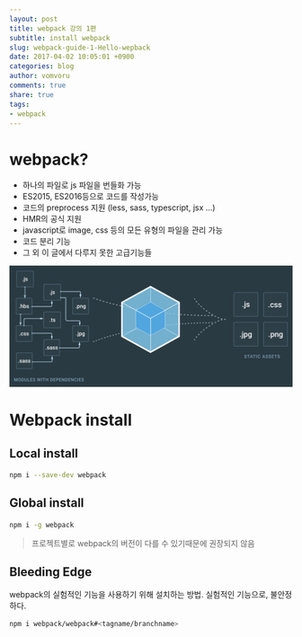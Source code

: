 ```yaml
---
layout: post
title: webpack 강의 1편
subtitle: install webpack
slug: webpack-guide-1-Hello-wepback
date: 2017-04-02 10:05:01 +0900
categories: blog
author: vomvoru
comments: true
share: true
tags:
- webpack
---
```


# webpack?
* 하나의 파일로 js 파일을 번들화 가능
* ES2015, ES2016등으로 코드를 작성가능
* 코드의 preprocess 지원 (less, sass, typescript, jsx ...)
* HMR의 공식 지원
* javascript로 image, css 등의 모든 유형의 파일을 관리 가능
* 코드 분리 기능
* 그 외 이 글에서 다루지 못한 고급기능들

![webpack-concepts](/images/2017/04/webpack-concepts.png)

# Webpack install
## Local install
``` bash
npm i --save-dev webpack
```

## Global install
``` bash
npm i -g webpack
```
> 프로젝트별로 webpack의 버전이 다를 수 있기때문에 권장되지 않음

## Bleeding Edge
webpack의 실험적인 기능을 사용하기 위해 설치하는 방법.
실험적인 기능으로, 불안정하다.
``` bash
npm i webpack/webpack#<tagname/branchname>
```
